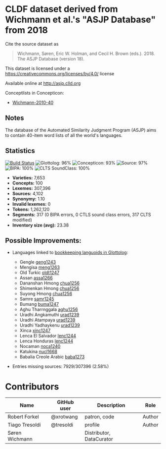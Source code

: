 # CLDF dataset derived from Wichmann et al.'s "ASJP Database" from 2018

Cite the source dataset as

> Wichmann, Søren, Eric W. Holman, and Cecil H. Brown (eds.). 2018. The ASJP Database (version 18).

This dataset is licensed under a https://creativecommons.org/licenses/by/4.0/ license

Available online at http://asjp.clld.org


Conceptlists in Concepticon:
- [Wichmann-2010-40](https://concepticon.clld.org/contributions/Wichmann-2010-40)
## Notes

The database of the Automated Similarity Judgment Program (ASJP) aims to
contain 40-item word lists of all the world's languages.



## Statistics


[![Build Status](https://travis-ci.org/lexibank/asjp.svg?branch=master)](https://travis-ci.org/lexibank/asjp)
![Glottolog: 96%](https://img.shields.io/badge/Glottolog-96%25-green.svg "Glottolog: 96%")
![Concepticon: 93%](https://img.shields.io/badge/Concepticon-93%25-green.svg "Concepticon: 93%")
![Source: 97%](https://img.shields.io/badge/Source-97%25-green.svg "Source: 97%")
![BIPA: 100%](https://img.shields.io/badge/BIPA-100%25-brightgreen.svg "BIPA: 100%")
![CLTS SoundClass: 100%](https://img.shields.io/badge/CLTS%20SoundClass-100%25-brightgreen.svg "CLTS SoundClass: 100%")

- **Varieties:** 7,653
- **Concepts:** 100
- **Lexemes:** 307,396
- **Sources:** 4,102
- **Synonymy:** 1.10
- **Invalid lexemes:** 0
- **Tokens:** 1,262,120
- **Segments:** 317 (0 BIPA errors, 0 CTLS sound class errors, 317 CLTS modified)
- **Inventory size (avg):** 23.38

## Possible Improvements:

- Languages linked to [bookkeeping languoids in Glottolog](http://glottolog.org/glottolog/glottologinformation#bookkeepinglanguoids):
  - Gengle [geng1243](http://glottolog.org/resource/languoid/id/geng1243)
  - Mengisa [meng1263](http://glottolog.org/resource/languoid/id/meng1263)
  - Old Turkic [oldt1247](http://glottolog.org/resource/languoid/id/oldt1247)
  - Assan [assa1266](http://glottolog.org/resource/languoid/id/assa1266)
  - Dananshan Hmong [chua1256](http://glottolog.org/resource/languoid/id/chua1256)
  - Shimenkan Hmong [chua1256](http://glottolog.org/resource/languoid/id/chua1256)
  - Suyong Hmong [chua1256](http://glottolog.org/resource/languoid/id/chua1256)
  - Samre [samr1245](http://glottolog.org/resource/languoid/id/samr1245)
  - Bumang [buma1247](http://glottolog.org/resource/languoid/id/buma1247)
  - Aghu Tharrnggala [aghu1256](http://glottolog.org/resource/languoid/id/aghu1256)
  - Uradhi Angkamuthi [urad1239](http://glottolog.org/resource/languoid/id/urad1239)
  - Uradhi Atampaya [urad1239](http://glottolog.org/resource/languoid/id/urad1239)
  - Uradhi Yadhaykenu [urad1239](http://glottolog.org/resource/languoid/id/urad1239)
  - Xinca [xinc1247](http://glottolog.org/resource/languoid/id/xinc1247)
  - Lenca El Salvador [lenc1244](http://glottolog.org/resource/languoid/id/lenc1244)
  - Lenca Honduras [lenc1244](http://glottolog.org/resource/languoid/id/lenc1244)
  - Nocaman [noca1240](http://glottolog.org/resource/languoid/id/noca1240)
  - Katukina [nucl1668](http://glottolog.org/resource/languoid/id/nucl1668)
  - Babalia Creole Arabic [baba1273](http://glottolog.org/resource/languoid/id/baba1273)


- Entries missing sources: 7929/307396 (2.58%)

# Contributors

Name | GitHub user | Description | Role
--- | --- | --- | ---
Robert Forkel | @xrotwang | patron, code | Author
Tiago Tresoldi | @tresoldi | profile | Author
Søren Wichmann | | Distributor, DataCurator




